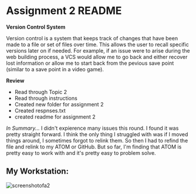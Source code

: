 # Assignment 2 README

**Version Control System**

Version control is a system that keeps track of changes that have been made to a file or set of files over time. This allows the user to recall specific versions later on if needed. For example, if an issue were to arise during the web building process, a VCS would allow me to go back and either recover lost information or allow me to start back from the pevious save point (similar to a save point in a video game).

**Review**
- Read through Topic 2
- Read through instructions
- Created new folder for assignment 2
- Created respnses.txt
- created readme for assignment 2

*In Summary...*
I didn't expierence many issues this round. I found it was pretty straight forward. I think the only thing I struggled with was if I moved things around, I sometimes forgot to relink them. So then I had to refind the file and relink to my ATOM or GitHub. But so far, I'm finding that ATOM is pretty easy to work with and it's pretty easy to problem solve.

## My Workstation:
![screenshotofa2](./assignment-2/images/screenshot.png)
